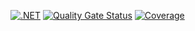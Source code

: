 [![.NET](https://github.com/cardasac/dotnet-csd/actions/workflows/main_alex-csd.yml/badge.svg)](https://github.com/cardasac/dotnet-csd/actions/workflows/main_alex-csd.yml)
[![Quality Gate Status](https://sonarcloud.io/api/project_badges/measure?project=cardasac_dotnet-csd&metric=alert_status)](https://sonarcloud.io/summary/new_code?id=cardasac_dotnet-csd)
[![Coverage](https://sonarcloud.io/api/project_badges/measure?project=cardasac_dotnet-csd&metric=coverage)](https://sonarcloud.io/summary/new_code?id=cardasac_dotnet-csd)
